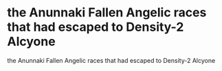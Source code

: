 # the Anunnaki Fallen Angelic races that had escaped to Density-2 Alcyone

the Anunnaki Fallen Angelic races that had escaped to Density-2 Alcyone